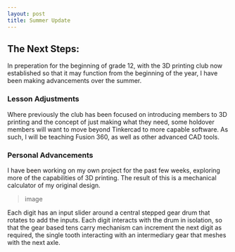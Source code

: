 ```yaml
---
layout: post
title: Summer Update
---
```

## The Next Steps:
In preperation for the beginning of grade 12, with the 3D printing club now established so that it may function from the beginning of the year, I have been making advancements over the summer.  
### Lesson Adjustments
Where previously the club has been focused on introducing members to 3D printing and the concept of just making what they need, some holdover members will want to move beyond Tinkercad to more capable software. As such, I will be teaching Fusion 360, as well as other advanced CAD tools.
### Personal Advancements
I have been working on my own project for the past few weeks, exploring more of the capabilities of 3D printing. The result of this is a mechanical calculator of my original design.  
> image 

Each digit has an input slider around a central stepped gear drum that rotates to add the inputs. Each digit interacts with the drum in isolation, so that the  gear based tens carry mechanism can increment the next digit as required, the single tooth interacting with an intermediary gear that meshes with the next axle.